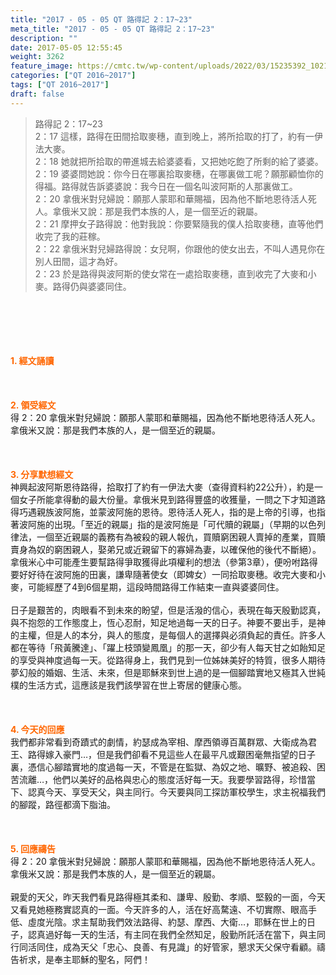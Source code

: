 ```yaml
---
title: "2017 - 05 - 05 QT 路得記 2：17~23"
meta_title: "2017 - 05 - 05 QT 路得記 2：17~23"
description: ""
date: 2017-05-05 12:55:45
weight: 3262
feature_image: https://cmtc.tw/wp-content/uploads/2022/03/15235392_10211799862337740_180693556567566654_o-1.webp
categories: ["QT 2016~2017"]
tags: ["QT 2016~2017"]
draft: false
---
```


<blockquote>路得記 2：17~23<br />
2：17 這樣，路得在田間拾取麥穗，直到晚上，將所拾取的打了，約有一伊法大麥。<br />
2：18 她就把所拾取的帶進城去給婆婆看，又把她吃飽了所剩的給了婆婆。<br />
2：19 婆婆問她說：你今日在哪裏拾取麥穗，在哪裏做工呢？願那顧恤你的得福。路得就告訴婆婆說：我今日在一個名叫波阿斯的人那裏做工。<br />
2：20 拿俄米對兒婦說：願那人蒙耶和華賜福，因為他不斷地恩待活人死人。拿俄米又說：那是我們本族的人，是一個至近的親屬。<br />
2：21 摩押女子路得說：他對我說：你要緊隨我的僕人拾取麥穗，直等他們收完了我的莊稼。<br />
2：22 拿俄米對兒婦路得說：女兒啊，你跟他的使女出去，不叫人遇見你在別人田間，這才為好。<br />
2：23 於是路得與波阿斯的使女常在一處拾取麥穗，直到收完了大麥和小麥。路得仍與婆婆同住。</blockquote><br />
&nbsp;<br />
<br />
&nbsp;<br />
<br />
<span style="color: #ff6600;"><strong>1. </strong><strong>經文誦讀</strong></span><br />
<br />
<span style="color: #ff6600;"><strong> </strong></span><br />
<br />
<span style="color: #ff6600;"><strong>2. </strong><strong>領受經文<br />
</strong></span>得 2：20 拿俄米對兒婦說：願那人蒙耶和華賜福，因為他不斷地恩待活人死人。拿俄米又說：那是我們本族的人，是一個至近的親屬。<br />
<br />
&nbsp;<br />
<br />
<span style="color: #ff6600;"><strong>3. 分享默想經文<br />
</strong></span>神興起波阿斯恩待路得，拾取打了約有一伊法大麥（查得資料約22公升），約是一個女子所能拿得動的最大份量。拿俄米見到路得豐盛的收獲量，一問之下才知道路得巧遇親族波阿施，並蒙波阿施的恩待。恩待活人死人，指的是上帝的引導，也指著波阿施的出現。「至近的親屬」指的是波阿施是「可代贖的親屬」（早期的以色列律法，一個至近親屬的義務有為被殺的親人報仇，買贖窮困親人賣掉的產業，買贖賣身為奴的窮困親人，娶弟兄或近親留下的寡婦為妻，以確保他的後代不斷絕）。拿俄米心中可能產生要幫路得爭取獲得此項權利的想法（參第3章），便吩咐路得要好好待在波阿施的田裏，謙卑隨著使女（即婢女）一同拾取麥穗。收完大麥和小麥，可能經歷了4到6個星期，這段時間路得工作結束一直與婆婆同住。<br />
<br />
日子是艱苦的，肉眼看不到未來的盼望，但是活潑的信心，表現在每天殷勤認真，與不抱怨的工作態度上，恆心忍耐，知足地過每一天的日子。神要不要出手，是神的主權，但是人的本分，與人的態度，是每個人的選擇與必須負起的責任。許多人都在等待「飛黃騰達」、「躍上枝頭變鳳凰」的那一天，卻少有人每天甘之如飴知足的享受與神度過每一天。從路得身上，我們見到一位姊妹美好的特質，很多人期待夢幻般的婚姻、生活、未來，但是耶穌來到世上過的是一個腳踏實地又極其入世純樸的生活方式，這應該是我們該學習在世上寄居的健康心態。<br />
<br />
&nbsp;<br />
<br />
<span style="color: #ff6600;"><strong>4. 今天的回應<br />
</strong></span>我們都非常看到奇蹟式的劇情，約瑟成為宰相、摩西領導百萬群眾、大衛成為君王、路得嫁入豪門…，但是我們卻看不見這些人在最平凡或艱困毫無指望的日子裏，憑信心腳踏實地的度過每一天，不管是在監獄、為奴之地、曠野、被追殺、困苦流離…，他們以美好的品格與忠心的態度活好每一天。我要學習路得，珍惜當下、認真今天、享受天父，與主同行。今天要與同工探訪軍校學生，求主祝福我們的腳蹤，路徑都滴下脂油。<br />
<br />
&nbsp;<br />
<br />
<span style="color: #ff6600;"><strong>5. 回應禱告<br />
</strong></span>得 2：20 拿俄米對兒婦說：願那人蒙耶和華賜福，因為他不斷地恩待活人死人。拿俄米又說：那是我們本族的人，是一個至近的親屬。<br />
<br />
親愛的天父，昨天我們看見路得極其柔和、謙卑、殷勤、孝順、堅毅的一面，今天又看見她極務實認真的一面。今天許多的人，活在好高騖遠、不切實際、眼高手低、虛度光陰。求主幫助我們效法路得、約瑟、摩西、大衛…，耶穌在世上的日子，認真過好每一天的生活，有主同在我們全然知足，殷勤所託活在當下，與主同行同活同住，成為天父「忠心、良善、有見識」的好管家，懇求天父保守看顧。禱告祈求，是奉主耶穌的聖名，阿們！
        